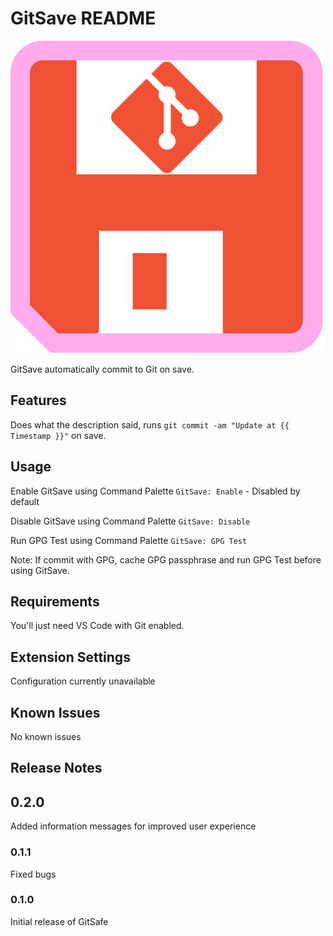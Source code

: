 # GitSave README

![GitSave Icon](images/GitSave.png)

GitSave automatically commit to Git on save.

## Features

Does what the description said, runs `git commit -am "Update at {{ Timestamp }}"` on save.

## Usage

Enable GitSave using Command Palette `GitSave: Enable` - Disabled by default

Disable GitSave using Command Palette `GitSave: Disable`

Run GPG Test using Command Palette `GitSave: GPG Test`

Note: If commit with GPG, cache GPG passphrase and run GPG Test before using GitSave.

## Requirements

You'll just need VS Code with Git enabled.

## Extension Settings

Configuration currently unavailable

## Known Issues

No known issues

## Release Notes

## 0.2.0

Added information messages for improved user experience

### 0.1.1

Fixed bugs

### 0.1.0

Initial release of GitSafe